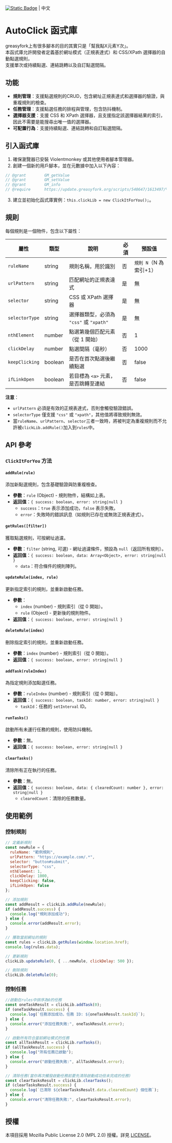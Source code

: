 [![Static Badge](https://img.shields.io/badge/lang-en-red)](https://github.com/Max46656/EverythingInGreasyFork/tree/main/%E7%9C%81%E5%8A%9B/AutoClickElementLib/README.md) | 中文
# AutoClick 函式庫

greasyfork上有很多腳本的目的其實只是「幫我點X元素Y次」。  
本函式庫允許開發者定義基於網址模式（正規表達式）和 CSS/XPath 選擇器的自動點選規則，  
支援單次或持續點選、連結跳轉以及自訂點選間隔。  

## 功能

- **規則管理**：支援點選規則的CRUD，包含網址正規表達式和選擇器的驗證，與重複規則的檢查。
- **任務管理**：支援點選任務的排程與管理，包含防抖機制。
- **選擇器支援**：支援 CSS 和 XPath 選擇器，且支援指定該選擇器結果的索引，因此不需要是能搜尋出唯一值的選擇器。
- **可配置行為**：支援持續點選、連結跳轉和自訂點選間隔。

## 引入函式庫

1. 確保瀏覽器已安裝 Violentmonkey 或其他使用者腳本管理器。
2. 創建一個新的用戶腳本，並在元數據中加入以下內容：
```JavaScript
// @grant        GM_getValue
// @grant        GM_setValue
// @grant        GM_info
// @require      https://update.greasyfork.org/scripts/540647/1613497/%E8%87%AA%E5%8B%95%E9%BB%9E%E9%81%B8%E5%85%83%E7%B4%A0%E5%87%BD%E5%BC%8F%E5%BA%AB.js
```
3. 建立並初始化函式庫實例：`this.clickLib = new ClickItForYou();`。

## 規則

每個規則是一個物件，包含以下屬性：

| 屬性            | 類型    | 說明                                      | 必須 | 預設值        |
|-----------------|---------|-------------------------------------------|------|---------------|
| `ruleName`      | string  | 規則名稱，用於識別                        | 否   | `規則 N`（N 為索引+1） |
| `urlPattern`    | string  | 匹配網址的正規表達式                      | 是   | 無            |
| `selector`      | string  | CSS 或 XPath 選擇器                       | 是   | 無            |
| `selectorType`  | string  | 選擇器類型，必須為 `"css"` 或 `"xpath"`   | 是   | 無            |
| `nthElement`    | number  | 點選第幾個匹配元素（從 1 開始）           | 否   | 1             |
| `clickDelay`    | number  | 點選間隔（毫秒）                          | 否   | 1000          |
| `keepClicking`  | boolean | 是否在首次點選後繼續點選                  | 否   | false         |
| `ifLinkOpen`    | boolean | 若目標為 `<a>` 元素，是否跳轉至連結       | 否   | false         |

**注意**：
- `urlPattern` 必須是有效的正規表達式，否則會觸發驗證錯誤。
- `selectorType` 僅支援 `"css"` 或 `"xpath"`，其他值將導致規則無效。
- 當`ruleName`、`urlPattern`、`selector`三者一致時，將被判定為重複規則而不允許被`clickLib.addRule()`加入到`rules`中。

## API 參考

### `ClickItForYou` 方法

#### `addRule(rule)`
添加新點選規則，包含基礎驗證與防重複檢查。
- **參數**：`rule` (Object) - 規則物件，結構如上表。
- **返回值**：`{ success: boolean, error: string|null }`
  - `success`：`true` 表示添加成功，`false` 表示失敗。
  - `error`：失敗時的錯誤訊息（如規則已存在或無效正規表達式）。

#### `getRules([filter])`
獲取點選規則，可按網址過濾。
- **參數**：`filter` (string, 可選) - 網址過濾條件，預設為 `null`（返回所有規則）。
- **返回值**：`{ success: boolean, data: Array<Object>, error: string|null }`
  - `data`：符合條件的規則陣列。

#### `updateRule(index, rule)`
更新指定索引的規則，並重新啟動任務。
- **參數**：
  - `index` (number) - 規則索引（從 0 開始）。
  - `rule` (Object) - 更新後的規則物件。
- **返回值**：`{ success: boolean, error: string|null }`

#### `deleteRule(index)`
刪除指定索引的規則，並重新啟動任務。
- **參數**：`index` (number) - 規則索引（從 0 開始）。
- **返回值**：`{ success: boolean, error: string|null }`

#### `addTask(ruleIndex)`
為指定規則添加點選任務。
- **參數**：`ruleIndex` (number) - 規則索引（從 0 開始）。
- **返回值**：`{ success: boolean, taskId: number, error: string|null }`
  - `taskId`：任務的 `setInterval` ID。

#### `runTasks()`
啟動所有未運行任務的規則，使用防抖機制。
- **參數**：無。
- **返回值**：`{ success: boolean, error: string|null }`

#### `clearTasks()`
清除所有正在執行的任務。
- **參數**：無。
- **返回值**：`{ success: boolean, data: { clearedCount: number }, error: string|null }`
  - `clearedCount`：清除的任務數量。

## 使用範例
### 控制規則

```JavaScript
// 定義新規則
const newRule = {
  ruleName: "範例規則",
  urlPattern: "https://example.com/.*",
  selector: "button#submit",
  selectorType: "css",
  nthElement: 1,
  clickDelay: 1000,
  keepClicking: false,
  ifLinkOpen: false
};

// 添加規則
const addResult = clickLib.addRule(newRule);
if (addResult.success) {
  console.log("規則添加成功");
} else {
  console.error(addResult.error);
}

// 獲取當前網址的規則
const rules = clickLib.getRules(window.location.href);
console.log(rules.data);

// 更新規則
clickLib.updateRule(0, { ...newRule, clickDelay: 500 });

// 刪除規則
clickLib.deleteRule(0);
```

### 控制任務

```JavaScript
//啟動在rules中排序為0的任務
const oneTaskResult = clickLib.addTask(0);
if (oneTaskResult.success) {
  console.log(`任務添加成功，任務 ID: ${oneTaskResult.taskId}`);
} else {
  console.error("添加任務失敗:", oneTaskResult.error);
}

// 啟動所有符合當前網址模式的任務
const allTaskResult = clickLib.runTasks();
if (allTaskResult.success) {
  console.log("所有任務已啟動");
} else {
  console.error("啟動任務失敗:", allTaskResult.error);
}

// 清除任務(當你再次觸發啟動任務前要先清除啟動成功但未完成的任務)
const clearTasksResult = clickLib.clearTasks();
if (clearTasksResult.success) {
  console.log(`已清除 ${clearTasksResult.data.clearedCount} 個任務`);
} else {
  console.error("清除任務失敗:", clearTasksResult.error);
}
```

## 授權
本項目採用 Mozilla Public License 2.0 (MPL 2.0) 授權。詳見 [LICENSE](https://www.mozilla.org/en-US/MPL/2.0/)。
